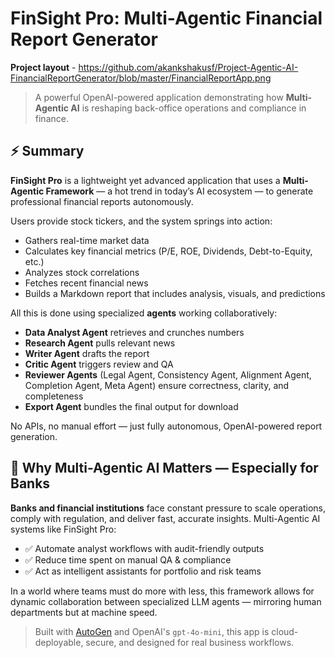 # FinSight Pro: Multi-Agentic Financial Report Generator

**Project layout** - https://github.com/akankshakusf/Project-Agentic-AI-FinancialReportGenerator/blob/master/FinancialReportApp.png 


> A powerful OpenAI-powered application demonstrating how **Multi-Agentic AI** is reshaping back-office operations and compliance in finance.

## ⚡ Summary

**FinSight Pro** is a lightweight yet advanced application that uses a **Multi-Agentic Framework** — a hot trend in today’s AI ecosystem — to generate professional financial reports autonomously.

Users provide stock tickers, and the system springs into action:
- Gathers real-time market data
- Calculates key financial metrics (P/E, ROE, Dividends, Debt-to-Equity, etc.)
- Analyzes stock correlations
- Fetches recent financial news
- Builds a Markdown report that includes analysis, visuals, and predictions

All this is done using specialized **agents** working collaboratively:
- **Data Analyst Agent** retrieves and crunches numbers  
- **Research Agent** pulls relevant news  
- **Writer Agent** drafts the report  
- **Critic Agent** triggers review and QA  
- **Reviewer Agents** (Legal Agent, Consistency Agent, Alignment Agent, Completion Agent, Meta Agent) ensure correctness, clarity, and completeness  
- **Export Agent** bundles the final output for download  

No APIs, no manual effort — just fully autonomous, OpenAI-powered report generation.

## 🧠 Why Multi-Agentic AI Matters — Especially for Banks

**Banks and financial institutions** face constant pressure to scale operations, comply with regulation, and deliver fast, accurate insights. Multi-Agentic AI systems like FinSight Pro:

- ✅ Automate analyst workflows with audit-friendly outputs  
- ✅ Reduce time spent on manual QA & compliance  
- ✅ Act as intelligent assistants for portfolio and risk teams  

In a world where teams must do more with less, this framework allows for dynamic collaboration between specialized LLM agents — mirroring human departments but at machine speed.

> Built with [AutoGen](https://github.com/microsoft/autogen) and OpenAI's `gpt-4o-mini`, this app is cloud-deployable, secure, and designed for real business workflows.
